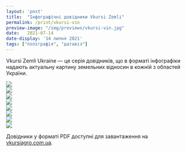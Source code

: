 ```yaml
---
layout: 'post'
title:  "Інфографічні довідники Vkursi Zemli"
permalink: /print/vkursi-vin
preview-image: "/img/previews/vkursi-vin.jpg"
date:   2021-07-14
date-display: '14 липня 2021'
tags: ["поліграфія", "датавіз"] 
---
```


<p>Vkursi Zemli Ukraine — це серія довідників, що в форматі інфографіки надають актуальну картину земельних відносин в кожній з областей України.</p>
<img id="vkursi" src="https://i.imgur.com/kRgFdJ0.png"><br>
<img id="vkursi" src="https://i.imgur.com/5N9TttY.png"><br>
<img id="vkursi" src="https://i.imgur.com/2O0zwIR.png"><br>
<img id="vkursi" src="https://i.imgur.com/Dn09d3g.png"><br>
<img id="vkursi" src="https://i.imgur.com/IXyGJHo.png"><br>
<img id="vkursi" src="https://i.imgur.com/ELFujjw.png"><br>
<img id="vkursi" src="https://i.imgur.com/DyKd0dt.png"><br>
<img id="vkursi" src="https://i.imgur.com/KuPmeR4.png"><br>
<p>Довідники у форматі PDF доступні для завантаження на <a href="https://vkursiagro.com.ua/">vkursiagro.com.ua</a>.</p>